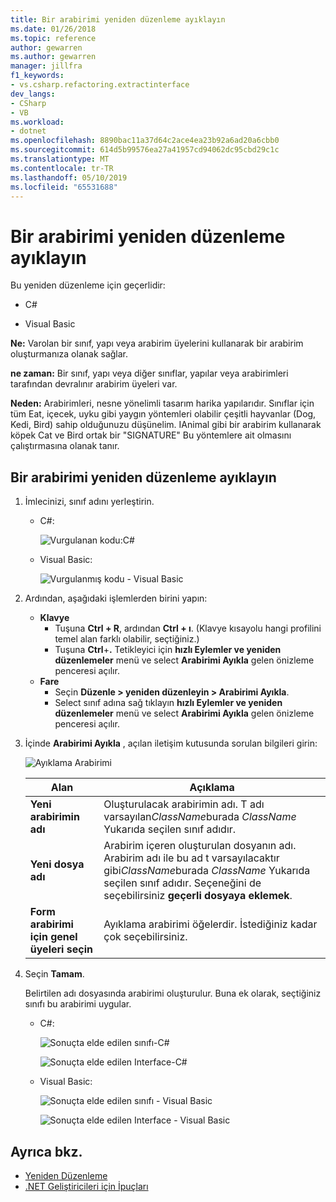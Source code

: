 ```yaml
---
title: Bir arabirimi yeniden düzenleme ayıklayın
ms.date: 01/26/2018
ms.topic: reference
author: gewarren
ms.author: gewarren
manager: jillfra
f1_keywords:
- vs.csharp.refactoring.extractinterface
dev_langs:
- CSharp
- VB
ms.workload:
- dotnet
ms.openlocfilehash: 8890bac11a37d64c2ace4ea23b92a6ad20a6cbb0
ms.sourcegitcommit: 614d5b99576ea27a41957cd94062dc95cbd29c1c
ms.translationtype: MT
ms.contentlocale: tr-TR
ms.lasthandoff: 05/10/2019
ms.locfileid: "65531688"
---
```

# <a name="extract-an-interface-refactoring"></a>Bir arabirimi yeniden düzenleme ayıklayın

Bu yeniden düzenleme için geçerlidir:

- C#

- Visual Basic

**Ne:** Varolan bir sınıf, yapı veya arabirim üyelerini kullanarak bir arabirim oluşturmanıza olanak sağlar.

**ne zaman:** Bir sınıf, yapı veya diğer sınıflar, yapılar veya arabirimleri tarafından devralınır arabirim üyeleri var.

**Neden:** Arabirimleri, nesne yönelimli tasarım harika yapılarıdır. Sınıflar için tüm Eat, içecek, uyku gibi yaygın yöntemleri olabilir çeşitli hayvanlar (Dog, Kedi, Bird) sahip olduğunuzu düşünelim. IAnimal gibi bir arabirim kullanarak köpek Cat ve Bird ortak bir "SIGNATURE" Bu yöntemlere ait olmasını çalıştırmasına olanak tanır.

## <a name="extract-an-interface-refactoring"></a>Bir arabirimi yeniden düzenleme ayıklayın

1. İmlecinizi, sınıf adını yerleştirin.

   - C#:

       ![Vurgulanan kodu:C#](media/extractinterface-highlight-cs.png)

   - Visual Basic:

       ![Vurgulanmış kodu - Visual Basic](media/extractinterface-highlight-vb.png)

2. Ardından, aşağıdaki işlemlerden birini yapın:

   - **Klavye**
      - Tuşuna **Ctrl + R**, ardından **Ctrl + ı**. (Klavye kısayolu hangi profilini temel alan farklı olabilir, seçtiğiniz.)
      - Tuşuna **Ctrl**+**.** Tetikleyici için **hızlı Eylemler ve yeniden düzenlemeler** menü ve select **Arabirimi Ayıkla** gelen önizleme penceresi açılır.
   - **Fare**
      - Seçin **Düzenle > yeniden düzenleyin > Arabirimi Ayıkla**.
      - Select sınıf adına sağ tıklayın **hızlı Eylemler ve yeniden düzenlemeler** menü ve select **Arabirimi Ayıkla** gelen önizleme penceresi açılır.

3. İçinde **Arabirimi Ayıkla** , açılan iletişim kutusunda sorulan bilgileri girin:

   ![Ayıklama Arabirimi](media/extractinterface-dialog-same-file.png)

   | Alan | Açıklama |
   | - | - |
   | **Yeni arabirimin adı** | Oluşturulacak arabirimin adı. T adı varsayılan*ClassName*burada *ClassName* Yukarıda seçilen sınıf adıdır. |
   | **Yeni dosya adı** | Arabirim içeren oluşturulan dosyanın adı. Arabirim adı ile bu ad t varsayılacaktır gibi*ClassName*burada *ClassName* Yukarıda seçilen sınıf adıdır. Seçeneğini de seçebilirsiniz **geçerli dosyaya eklemek**. |
   | **Form arabirimi için genel üyeleri seçin** | Ayıklama arabirimi öğelerdir. İstediğiniz kadar çok seçebilirsiniz. |

4. Seçin **Tamam**.

   Belirtilen adı dosyasında arabirimi oluşturulur. Buna ek olarak, seçtiğiniz sınıfı bu arabirimi uygular.

   - C#:

      ![Sonuçta elde edilen sınıfı-C#](media/extractinterface-class-cs.png)

      ![Sonuçta elde edilen Interface-C#](media/extractinterface-interface-cs.png)

   - Visual Basic:

      ![Sonuçta elde edilen sınıfı - Visual Basic](media/extractinterface-class-vb.png)

      ![Sonuçta elde edilen Interface - Visual Basic](media/extractinterface-interface-vb.png)

## <a name="see-also"></a>Ayrıca bkz.

- [Yeniden Düzenleme](../refactoring-in-visual-studio.md)
- [.NET Geliştiricileri için İpuçları](../csharp-developer-productivity.md)
